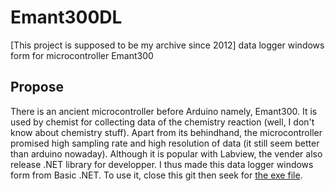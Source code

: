# Emant300DL
 [This project is supposed to be my archive since 2012] data logger windows form for microcontroller Emant300
## Propose
There is an ancient microcontroller before Arduino namely, Emant300. It is used by chemist for collecting data of the chemistry reaction (well, I don't know about chemistry stuff). Apart from its behindhand, the microcontroller promised high sampling rate and high resolution of data (it still seem better than arduino nowaday). Although it is popular with Labview, the vender also release .NET library for developper. I thus made this data logger windows form from Basic .NET. To use it, close this git then seek for [the exe file](./emanttest/bin/Debug/emanttest.exe).
